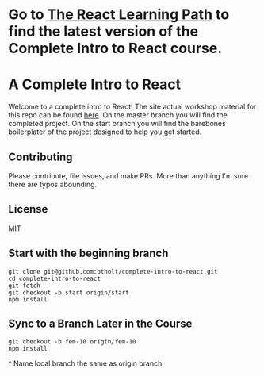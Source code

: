 <h1>Go to <a href="https://frontendmasters.com/learn/react/">The React Learning Path</a> to find the latest version of the Complete Intro to React course.</h1>

# A Complete Intro to React

Welcome to a complete intro to React! The site actual workshop material for this repo can be found [here][gh-page]. On the master branch you will find the completed project. On the start branch you will find the barebones boilerplater of the project designed to help you get started.

## Contributing

Please contribute, file issues, and make PRs. More than anything I'm sure there are typos abounding.

## License

MIT

[gh-page]: http://btholt.github.io/complete-intro-to-react/

## Start with the beginning branch

```
git clone git@github.com:btholt/complete-intro-to-react.git
cd complete-intro-to-react
git fetch
git checkout -b start origin/start
npm install
```

## Sync to a Branch Later in the Course

```
git checkout -b fem-10 origin/fem-10
npm install
```

^ Name local branch the same as origin branch.
